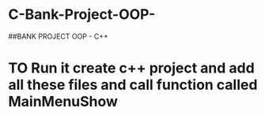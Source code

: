 # C-Bank-Project-OOP-

##BANK PROJECT OOP - C++
# TO Run it create c++ project and add all these files and call function called MainMenuShow 
